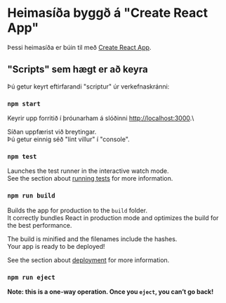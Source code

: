 # Heimasíða byggð á "Create React App"

Þessi heimasíða er búin til með [Create React App](https://github.com/facebook/create-react-app).


## "Scripts" sem hægt er að keyra

Þú getur keyrt eftirfarandi "scriptur" úr verkefnaskránni:

### `npm start`

Keyrir upp forritið í þróunarham á slóðinni [http://localhost:3000](http://localhost:3000).\

Síðan uppfærist við breytingar.\
Þú getur einnig séð "lint villur" í "console".

### `npm test`

Launches the test runner in the interactive watch mode.\
See the section about [running tests](https://facebook.github.io/create-react-app/docs/running-tests) for more information.

### `npm run build`

Builds the app for production to the `build` folder.\
It correctly bundles React in production mode and optimizes the build for the best performance.

The build is minified and the filenames include the hashes.\
Your app is ready to be deployed!

See the section about [deployment](https://facebook.github.io/create-react-app/docs/deployment) for more information.

### `npm run eject`

**Note: this is a one-way operation. Once you `eject`, you can’t go back!**
